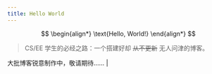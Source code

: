 ```yaml
---
title: Hello World
---
```

<!-- 测试 letax 启用 -->
$$
\begin{align*}
\text{Hello, World!}
\end{align*}
$$

> CS/EE 学生的必经之路：一个搭建好却 ~~从不更新~~ 无人问津的博客。

大批博客锐意制作中，敬请期待…… | <a class="icon" target="_blank" href="http://github.com/Hou-Xiaoxuan" title="github"><i class="fab fa-github"></i>